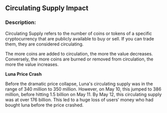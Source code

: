 ## Circulating Supply Impact

### Description:

Circulating Supply refers to the number of coins or tokens of a specific cryptocurrency that are publicly available to buy or sell. If you can trade them, they are considered circulating. 

The more coins are added to circulation, the more the value decreases. Conversely, the more coins are burned or removed from circulation, the more the value increases. 

**Luna Price Crash**

Before the dramatic price collapse, Luna's circulating supply was in the range of 340 million to 350 million. However, on May 10, this jumped to 386 million, before hitting 1.5 billion on May 11. By May 12, this circulating supply was at over 176 billion. This led to a huge loss of users’ money who had bought luna before the price crashed.
